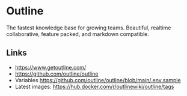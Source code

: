 # Outline

The fastest knowledge base for growing teams. Beautiful, realtime collaborative, feature packed, and markdown compatible. 

## Links

* https://www.getoutline.com/
* https://github.com/outline/outline
* Variables https://github.com/outline/outline/blob/main/.env.sample
* Latest images: https://hub.docker.com/r/outlinewiki/outline/tags
